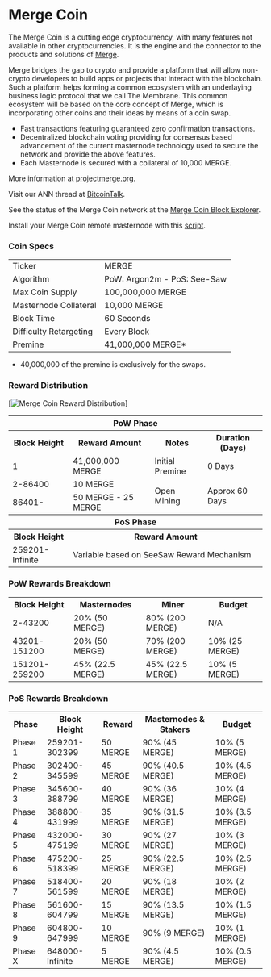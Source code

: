 Merge Coin
==========

The Merge Coin is a cutting edge cryptocurrency, with many features not available in other cryptocurrencies.
It is the engine and the connector to the products and solutions of [Merge](http://www.projectmerge.org).

Merge bridges the gap to crypto and provide a platform that will allow non-crypto developers to build apps or projects that interact with the blockchain. 
Such a platform helps forming a common ecosystem with an underlaying business logic protocol that we call The Membrane.
This common ecosystem will be based on the core concept of Merge, which is incorporating other coins and their ideas by means of a coin swap.
- Fast transactions featuring guaranteed zero confirmation transactions.
- Decentralized blockchain voting providing for consensus based advancement of the current masternode technology used to secure the network and provide the above features. 
- Each Masternode is secured with a collateral of 10,000 MERGE.

More information at [projectmerge.org](http://www.projectmerge.org).

Visit our ANN thread at [BitcoinTalk](https://bitcointalk.org/index.php?topic=5034723).

See the status of the Merge Coin network at the [Merge Coin Block Explorer](https://explorer.projectmerge.org).

Install your Merge Coin remote masternode with this [script](https://github.com/ProjectMerge/merge).


### Coin Specs
<table>
<tr><td>Ticker</td><td>MERGE</td></tr>
<tr><td>Algorithm</td><td>PoW: Argon2m - PoS: See-Saw</td></tr>
<tr><td>Max Coin Supply</td><td>100,000,000 MERGE</td></tr>
<tr><td>Masternode Collateral</td><td>10,000 MERGE</td></tr>
<tr><td>Block Time</td><td>60 Seconds</td></tr>
<tr><td>Difficulty Retargeting</td><td>Every Block</td></tr>
<tr><td>Premine</td><td>41,000,000 MERGE*</td></tr>
</table>

* 40,000,000 of the premine is exclusively for the swaps.

### Reward Distribution

[![Merge Coin Reward Distribution](https://cdn.discordapp.com/attachments/470509313484390400/510102425684672523/Artboard_1-8.png)]


<table>
<th colspan=4>PoW Phase</th>
<tr><th>Block Height</th><th>Reward Amount</th><th>Notes</th><th>Duration (Days)</th></tr>
<tr><td>1</td><td>41,000,000 MERGE</td><td>Initial Premine</td><td>0 Days</td></tr>
<tr><td>2-86400</td><td>10 MERGE</td><td rowspan=2>Open Mining</td><td rowspan=2> Approx 60 Days</td></tr>
<tr><td>86401- </td><td>50 MERGE - 25 MERGE</td></tr>
<tr><th colspan=4>PoS Phase</th></tr>
<tr><th>Block Height</th><th colspan=3>Reward Amount</th></tr>
<tr><td>259201-Infinite</td><td colspan=3>Variable based on SeeSaw Reward Mechanism</td></tr>
</table>

### PoW Rewards Breakdown

<table>
<th>Block Height</th><th>Masternodes</th><th>Miner</th><th>Budget</th>
<tr><td>2-43200</td><td>20% (50 MERGE)</td><td>80% (200 MERGE)</td><td>N/A</td></tr>
<tr><td>43201-151200</td><td>20% (50 MERGE)</td><td>70% (200 MERGE)</td><td>10% (25 MERGE)</td></tr>
<tr><td>151201-259200</td><td>45% (22.5 MERGE)</td><td>45% (22.5 MERGE)</td><td>10% (5 MERGE)</td></tr>
</table>

### PoS Rewards Breakdown

<table>
<th>Phase</th><th>Block Height</th><th>Reward</th><th>Masternodes & Stakers</th><th>Budget</th>
<tr><td>Phase 1</td><td>259201-302399</td><td>50 MERGE</td><td>90% (45 MERGE)</td><td>10% (5 MERGE)</td></tr>
<tr><td>Phase 2</td><td>302400-345599</td><td>45 MERGE</td><td>90% (40.5 MERGE)</td><td>10% (4.5 MERGE)</td></tr>
<tr><td>Phase 3</td><td>345600-388799</td><td>40 MERGE</td><td>90% (36 MERGE)</td><td>10% (4 MERGE)</td></tr>
<tr><td>Phase 4</td><td>388800-431999</td><td>35 MERGE</td><td>90% (31.5 MERGE)</td><td>10% (3.5 MERGE)</td></tr>
<tr><td>Phase 5</td><td>432000-475199</td><td>30 MERGE</td><td>90% (27 MERGE)</td><td>10% (3 MERGE)</td></tr>
<tr><td>Phase 6</td><td>475200-518399</td><td>25 MERGE</td><td>90% (22.5 MERGE)</td><td>10% (2.5 MERGE)</td></tr>
<tr><td>Phase 7</td><td>518400-561599</td><td>20 MERGE</td><td>90% (18 MERGE)</td><td>10% (2 MERGE)</td></tr>
<tr><td>Phase 8</td><td>561600-604799</td><td>15 MERGE</td><td>90% (13.5 MERGE)</td><td>10% (1.5 MERGE)</td></tr>
<tr><td>Phase 9</td><td>604800-647999</td><td>10 MERGE</td><td>90% (9 MERGE)</td><td>10% (1 MERGE)</td></tr>
<tr><td>Phase X</td><td>648000-Infinite</td><td>5 MERGE</td><td>90% (4.5 MERGE)</td><td>10% (0.5 MERGE)</td></tr>
</table>
